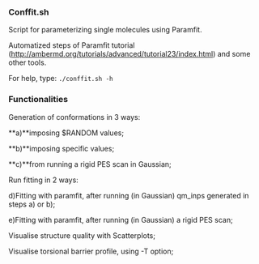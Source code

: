### Conffit.sh

Script for parameterizing single molecules using Paramfit.

Automatized steps of Paramfit tutorial (http://ambermd.org/tutorials/advanced/tutorial23/index.html) and some other tools.

For help, type:  `./conffit.sh -h` 

### Functionalities

Generation of conformations in 3 ways:

   **a)**imposing $RANDOM values;

  **b)**imposing specific values;

  **c)**from running a rigid PES scan in Gaussian;

Run fitting in 2 ways:

  d)Fitting with paramfit, after running (in Gaussian) qm_inps generated in steps a) or b);

  e)Fitting with paramfit, after running (in Gaussian) a rigid PES scan;

Visualise structure quality with Scatterplots;

Visualise torsional barrier profile, using -T option;
